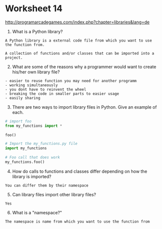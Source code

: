 # Worksheet 14

http://programarcadegames.com/index.php?chapter=libraries&lang=de

1. What is a Python library?
```
A Python library is a external code file from which you want to use the function from.

A collection of functions and/or classes that can be imported into a project.
```
2. What are some of the reasons why a programmer would want to create his/her own library file?
```
- easier to reuse function you may need for another programm
- working simultaneously
- you dont have to reinvent the wheel
- breaking the code in smaller parts to easier usage
- easily sharing
```
3. There are two ways to import library files in Python. Give an example of each.
```python
# import foo
from my_functions import *
 
foo()
```
```python
# Import the my_functions.py file
import my_functions
 
# Foo call that does work
my_functions.foo()
```
4. How do calls to functions and classes differ depending on how the library is imported?
```
You can differ them by their namespace
```
5. Can library files import other library files?
```
Yes 
```
6. What is a "namespace?"
```
The namespace is name from which you want to use the function from
```
